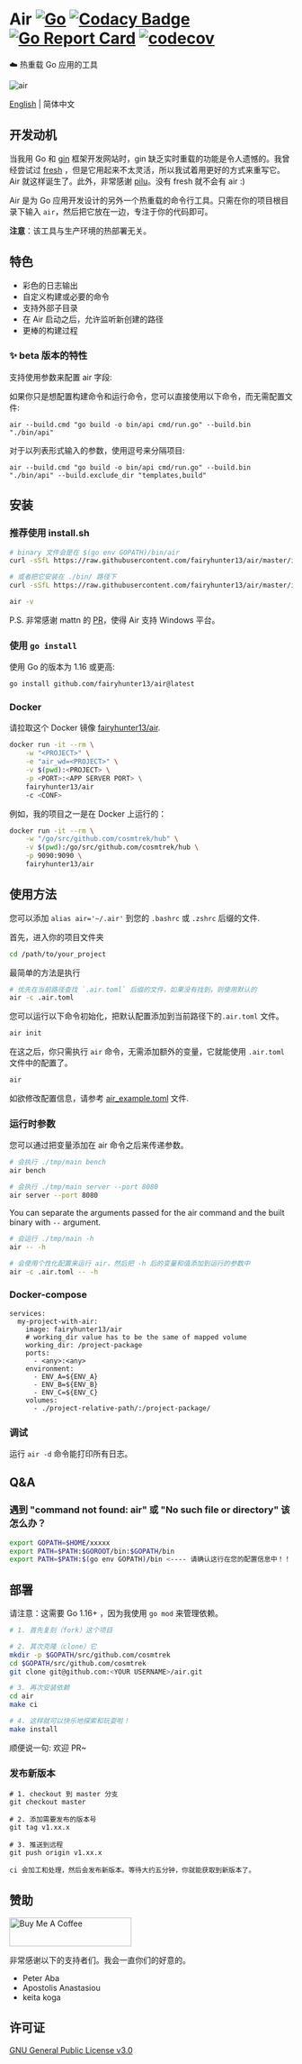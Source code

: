 # Air [![Go](https://github.com/fairyhunter13/air/workflows/Go/badge.svg)](https://github.com/fairyhunter13/air/actions?query=workflow%3AGo+branch%3Amaster) [![Codacy Badge](https://app.codacy.com/project/badge/Grade/dcb95264cc504cad9c2a3d8b0795a7f8)](https://www.codacy.com/gh/fairyhunter13/air/dashboard?utm_source=github.com&amp;utm_medium=referral&amp;utm_content=fairyhunter13/air&amp;utm_campaign=Badge_Grade) [![Go Report Card](https://goreportcard.com/badge/github.com/fairyhunter13/air)](https://goreportcard.com/report/github.com/fairyhunter13/air) [![codecov](https://codecov.io/gh/fairyhunter13/air/branch/master/graph/badge.svg)](https://codecov.io/gh/fairyhunter13/air)

:cloud: 热重载 Go 应用的工具

![air](docs/air.png)

[English](README.md) | 简体中文 

## 开发动机

当我用 Go 和 [gin](https://github.com/gin-gonic/gin) 框架开发网站时，gin 缺乏实时重载的功能是令人遗憾的。我曾经尝试过 [fresh](https://github.com/pilu/fresh) ，但是它用起来不太灵活，所以我试着用更好的方式来重写它。Air 就这样诞生了。此外，非常感谢 [pilu](https://github.com/pilu)。没有 fresh 就不会有 air :)

Air 是为 Go 应用开发设计的另外一个热重载的命令行工具。只需在你的项目根目录下输入 `air`，然后把它放在一边，专注于你的代码即可。

**注意**：该工具与生产环境的热部署无关。

## 特色

* 彩色的日志输出
* 自定义构建或必要的命令
* 支持外部子目录
* 在 Air 启动之后，允许监听新创建的路径
* 更棒的构建过程

### ✨ beta 版本的特性

支持使用参数来配置 air 字段:

如果你只是想配置构建命令和运行命令，您可以直接使用以下命令，而无需配置文件:

`air --build.cmd "go build -o bin/api cmd/run.go" --build.bin "./bin/api"`

对于以列表形式输入的参数，使用逗号来分隔项目:

`air --build.cmd "go build -o bin/api cmd/run.go" --build.bin "./bin/api" --build.exclude_dir "templates,build"`

## 安装

### 推荐使用 install.sh

```bash
# binary 文件会是在 $(go env GOPATH)/bin/air
curl -sSfL https://raw.githubusercontent.com/fairyhunter13/air/master/install.sh | sh -s -- -b $(go env GOPATH)/bin

# 或者把它安装在 ./bin/ 路径下
curl -sSfL https://raw.githubusercontent.com/fairyhunter13/air/master/install.sh | sh -s

air -v
```

P.S. 非常感谢 mattn 的 [PR](https://github.com/cosmtrek/air/pull/1)，使得 Air 支持 Windows 平台。

### 使用 `go install`

使用 Go 的版本为 1.16 或更高:

```bash
go install github.com/fairyhunter13/air@latest
```

### Docker

请拉取这个 Docker 镜像 [fairyhunter13/air](https://hub.docker.com/r/fairyhunter13/air).

```bash
docker run -it --rm \
    -w "<PROJECT>" \
    -e "air_wd=<PROJECT>" \
    -v $(pwd):<PROJECT> \
    -p <PORT>:<APP SERVER PORT> \
    fairyhunter13/air
    -c <CONF>
```

例如，我的项目之一是在 Docker 上运行的：

```bash
docker run -it --rm \
    -w "/go/src/github.com/cosmtrek/hub" \
    -v $(pwd):/go/src/github.com/cosmtrek/hub \
    -p 9090:9090 \
    fairyhunter13/air
```

## 使用方法

您可以添加 `alias air='~/.air'` 到您的 `.bashrc` 或 `.zshrc` 后缀的文件.

首先，进入你的项目文件夹

```bash
cd /path/to/your_project
```

最简单的方法是执行

```bash
# 优先在当前路径查找 `.air.toml` 后缀的文件，如果没有找到，则使用默认的
air -c .air.toml
```

您可以运行以下命令初始化，把默认配置添加到当前路径下的`.air.toml` 文件。

```bash
air init
```

在这之后，你只需执行 `air` 命令，无需添加额外的变量，它就能使用 `.air.toml` 文件中的配置了。

```bash
air
```

如欲修改配置信息，请参考 [air_example.toml](air_example.toml) 文件.

### 运行时参数

您可以通过把变量添加在 air 命令之后来传递参数。

```bash
# 会执行 ./tmp/main bench
air bench

# 会执行 ./tmp/main server --port 8080
air server --port 8080
```

You can separate the arguments passed for the air command and the built binary with `--` argument.

```bash
# 会运行 ./tmp/main -h
air -- -h

# 会使用个性化配置来运行 air，然后把 -h 后的变量和值添加到运行的参数中
air -c .air.toml -- -h
```

### Docker-compose

```
services:
  my-project-with-air:
    image: fairyhunter13/air
    # working_dir value has to be the same of mapped volume
    working_dir: /project-package
    ports:
      - <any>:<any>
    environment:
      - ENV_A=${ENV_A}
      - ENV_B=${ENV_B}
      - ENV_C=${ENV_C}
    volumes:
      - ./project-relative-path/:/project-package/
```

### 调试

运行 `air -d` 命令能打印所有日志。

## Q&A

### 遇到 "command not found: air" 或 "No such file or directory" 该怎么办？

```zsh
export GOPATH=$HOME/xxxxx
export PATH=$PATH:$GOROOT/bin:$GOPATH/bin
export PATH=$PATH:$(go env GOPATH)/bin <---- 请确认这行在您的配置信息中！！！
```

## 部署

请注意：这需要 Go 1.16+ ，因为我使用 `go mod` 来管理依赖。

```bash
# 1. 首先复刻（fork）这个项目

# 2. 其次克隆（clone）它
mkdir -p $GOPATH/src/github.com/cosmtrek
cd $GOPATH/src/github.com/cosmtrek
git clone git@github.com:<YOUR USERNAME>/air.git

# 3. 再次安装依赖
cd air
make ci

# 4. 这样就可以快乐地探索和玩耍啦！
make install
```

顺便说一句: 欢迎 PR~

### 发布新版本

```
# 1. checkout 到 master 分支
git checkout master

# 2. 添加需要发布的版本号
git tag v1.xx.x

# 3. 推送到远程
git push origin v1.xx.x

ci 会加工和处理，然后会发布新版本。等待大约五分钟，你就能获取到新版本了。
```

## 赞助

<a href="https://www.buymeacoffee.com/36lcNbW" target="_blank"><img src="https://cdn.buymeacoffee.com/buttons/default-orange.png" alt="Buy Me A Coffee" style="height: 51px !important;width: 217px !important;" ></a>

非常感谢以下的支持者们。我会一直你们的好意的。

* Peter Aba
* Apostolis Anastasiou
* keita koga

## 许可证

[GNU General Public License v3.0](LICENSE)
